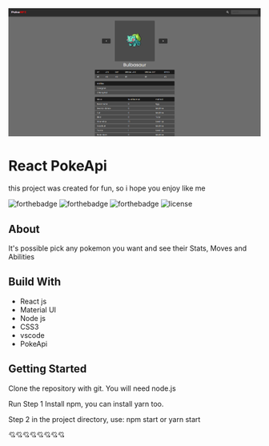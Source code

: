 
<div align="center">
  <img alt="DeviceMashups" src="./images/screen.png" />
</div>

# React PokeApi

this project was created for fun, so i hope you enjoy like me

![forthebadge](https://forthebadge.com/images/badges/built-with-love.svg)
![forthebadge](https://forthebadge.com/images/badges/made-with-javascript.svg)
![forthebadge](https://forthebadge.com/images/badges/open-source.svg)
![license](https://img.shields.io/github/license/dec0dOS/amazing-github-template.svg?style=flat-square)

## About

It's possible pick any pokemon you want and see their Stats, Moves and Abilities

## Build With

- React js
- Material UI
- Node js
- CSS3
- vscode
- PokeApi

## Getting Started
Clone the repository with git. You will need node.js

Run
Step 1
Install npm, you can install yarn too.

Step 2
in the project directory, use: npm start or yarn start

💘💘💘💘💘💘💘💘